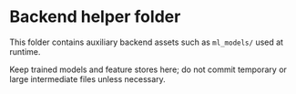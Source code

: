 Backend helper folder
=====================

This folder contains auxiliary backend assets such as `ml_models/` used at runtime.

Keep trained models and feature stores here; do not commit temporary or large intermediate files unless necessary.
